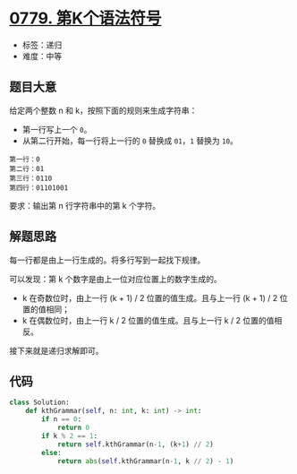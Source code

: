 # [0779. 第K个语法符号](https://leetcode.cn/problems/k-th-symbol-in-grammar/)

- 标签：递归
- 难度：中等

## 题目大意

给定两个整数 n 和 k，按照下面的规则来生成字符串：

- 第一行写上一个 `0`。
- 从第二行开始，每一行将上一行的 `0` 替换成 `01`，`1` 替换为 `10`。

```
第一行：0
第二行：01
第三行：0110
第四行：01101001
```

要求：输出第 n 行字符串中的第 k 个字符。

## 解题思路

每一行都是由上一行生成的。将多行写到一起找下规律。

可以发现：第 k 个数字是由上一位对应位置上的数字生成的。 

- k 在奇数位时，由上一行 (k + 1) / 2 位置的值生成。且与上一行 (k + 1) / 2 位置的值相同；
- k 在偶数位时，由上一行 k / 2 位置的值生成。且与上一行 k / 2 位置的值相反。

接下来就是递归求解即可。

## 代码

```Python
class Solution:
    def kthGrammar(self, n: int, k: int) -> int:
        if n == 0:
            return 0
        if k % 2 == 1:
            return self.kthGrammar(n-1, (k+1) // 2)
        else:
            return abs(self.kthGrammar(n-1, k // 2) - 1)
```

